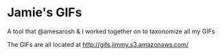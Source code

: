 # Jamie's GIFs

A tool that @amesarosh &amp; I worked together on to taxonomize all my GIFs

The GIFs are all located at http://gifs.jimmy.s3.amazonaws.com/
